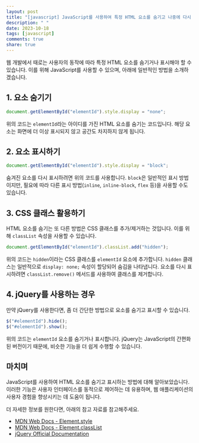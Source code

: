 ```yaml
---
layout: post
title: "[javascript] JavaScript를 사용하여 특정 HTML 요소를 숨기고 나중에 다시 표시하는 방법"
description: " "
date: 2023-10-18
tags: [javascript]
comments: true
share: true
---
```


웹 개발에서 때로는 사용자의 동작에 따라 특정 HTML 요소를 숨기거나 표시해야 할 수 있습니다. 이를 위해 JavaScript를 사용할 수 있으며, 아래에 일반적인 방법을 소개하겠습니다.

## 1. 요소 숨기기

```javascript
document.getElementById("elementId").style.display = "none";
```

위의 코드는 `elementId`라는 아이디를 가진 HTML 요소를 숨기는 코드입니다. 해당 요소는 화면에 더 이상 표시되지 않고 공간도 차지하지 않게 됩니다.

## 2. 요소 표시하기

```javascript
document.getElementById("elementId").style.display = "block";
```

숨겨진 요소를 다시 표시하려면 위의 코드를 사용합니다. `block`은 일반적인 표시 방법이지만, 필요에 따라 다른 표시 방법(`inline`, `inline-block`, `flex` 등)을 사용할 수도 있습니다.

## 3. CSS 클래스 활용하기

HTML 요소를 숨기는 또 다른 방법은 CSS 클래스를 추가/제거하는 것입니다. 이를 위해 `classList` 속성을 사용할 수 있습니다.

```javascript
document.getElementById("elementId").classList.add("hidden");
```

위의 코드는 `hidden`이라는 CSS 클래스를 `elementId` 요소에 추가합니다. `hidden` 클래스는 일반적으로 `display: none;` 속성이 할당되어 숨김을 나타냅니다. 요소를 다시 표시하려면 `classList.remove()` 메서드를 사용하여 클래스를 제거합니다.

## 4. jQuery를 사용하는 경우

만약 jQuery를 사용한다면, 좀 더 간단한 방법으로 요소를 숨기고 표시할 수 있습니다.

```javascript
$("#elementId").hide();
$("#elementId").show();
```

위의 코드는 `elementId` 요소를 숨기거나 표시합니다. jQuery는 JavaScript의 간편화된 버전이기 때문에, 비슷한 기능을 더 쉽게 수행할 수 있습니다.

## 마치며

JavaScript를 사용하여 HTML 요소를 숨기고 표시하는 방법에 대해 알아보았습니다. 이러한 기능은 사용자 인터페이스를 동적으로 제어하는 데 유용하며, 웹 애플리케이션의 사용자 경험을 향상시키는 데 도움이 됩니다.

더 자세한 정보를 원한다면, 아래의 참고 자료를 참고해주세요.

- [MDN Web Docs - Element.style](https://developer.mozilla.org/en-US/docs/Web/API/HTMLElement/style)
- [MDN Web Docs - Element.classList](https://developer.mozilla.org/en-US/docs/Web/API/Element/classList)
- [jQuery Official Documentation](https://api.jquery.com/hide/)